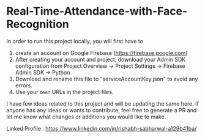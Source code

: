 # Real-Time-Attendance-with-Face-Recognition
In order to run this project locally, you will first have to
1. create an account on Google Firebase (https://firebase.google.com) 
2. After creating your account and project, download your Admin SDK configuration from Project Overview -> Project Settings -> Firebase Admin SDK -> Python
3. Download and rename this file to "serviceAccountKey.json" to avoid any errors.
4. Use your own URLs in the project files.

I have few ideas related to this project and will be updating the same here. If anyone has any ideas or wants to contribute, feel free to generate a PR and let me know what changes or additions you would like to make.

Linked Profile : https://www.linkedin.com/in/rishabh-sabharwal-a129b41ba/
